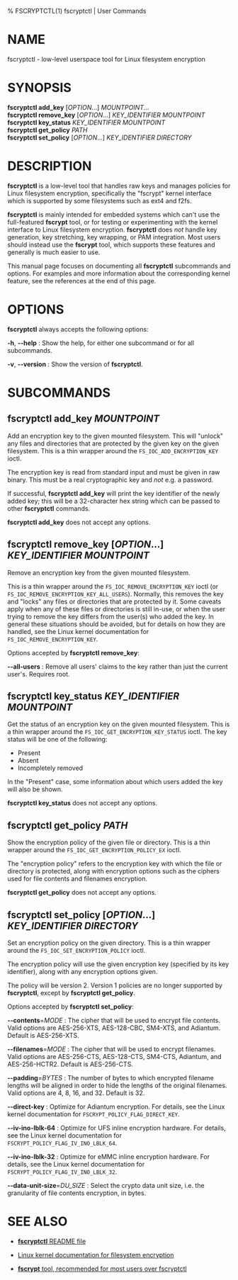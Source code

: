 % FSCRYPTCTL(1) fscryptctl | User Commands

# NAME

fscryptctl - low-level userspace tool for Linux filesystem encryption

# SYNOPSIS
**fscryptctl add_key** [*OPTION*...] *MOUNTPOINT*... \
**fscryptctl remove_key** [*OPTION*...] *KEY_IDENTIFIER* *MOUNTPOINT* \
**fscryptctl key_status** *KEY_IDENTIFIER* *MOUNTPOINT* \
**fscryptctl get_policy** *PATH* \
**fscryptctl set_policy** [*OPTION*...] *KEY_IDENTIFIER* *DIRECTORY*

# DESCRIPTION

**fscryptctl** is a low-level tool that handles raw keys and manages policies
for Linux filesystem encryption, specifically the "fscrypt" kernel interface
which is supported by some filesystems such as ext4 and f2fs.

**fscryptctl** is mainly intended for embedded systems which can't use the
full-featured **fscrypt** tool, or for testing or experimenting with the kernel
interface to Linux filesystem encryption.  **fscryptctl** does *not* handle key
generation, key stretching, key wrapping, or PAM integration.  Most users should
instead use the **fscrypt** tool, which supports these features and generally is
much easier to use.

This manual page focuses on documenting all **fscryptctl** subcommands and
options.  For examples and more information about the corresponding kernel
feature, see the references at the end of this page.

# OPTIONS

**fscryptctl** always accepts the following options:

**\-h**, **\-\-help**
:   Show the help, for either one subcommand or for all subcommands.

**\-v**, **\-\-version**
:   Show the version of **fscryptctl**.

# SUBCOMMANDS

## **fscryptctl add_key** *MOUNTPOINT*

Add an encryption key to the given mounted filesystem.  This will "unlock" any
files and directories that are protected by the given key on the given
filesystem.  This is a thin wrapper around the `FS_IOC_ADD_ENCRYPTION_KEY`
ioctl.

The encryption key is read from standard input and must be given in raw binary.
This must be a real cryptographic key and *not* e.g. a password.

If successful, **fscryptctl add_key** will print the key identifier of the newly
added key; this will be a 32-character hex string which can be passed to other
**fscryptctl** commands.

**fscryptctl add_key** does not accept any options.

## **fscryptctl remove_key** [*OPTION*...] *KEY_IDENTIFIER* *MOUNTPOINT*

Remove an encryption key from the given mounted filesystem.

This is a thin wrapper around the `FS_IOC_REMOVE_ENCRYPTION_KEY` ioctl (or
`FS_IOC_REMOVE_ENCRYPTION_KEY_ALL_USERS`).  Normally, this removes the key and
"locks" any files or directories that are protected by it.  Some caveats apply
when any of these files or directories is still in-use, or when the user trying
to remove the key differs from the user(s) who added the key.  In general these
situations should be avoided, but for details on how they are handled, see the
Linux kernel documentation for `FS_IOC_REMOVE_ENCRYPTION_KEY`.

Options accepted by **fscryptctl remove_key**:

**\-\-all-users**
:   Remove all users' claims to the key rather than just the current user's.
    Requires root.

## **fscryptctl key_status** *KEY_IDENTIFIER* *MOUNTPOINT*

Get the status of an encryption key on the given mounted filesystem.  This is a
thin wrapper around the `FS_IOC_GET_ENCRYPTION_KEY_STATUS` ioctl.  The key
status will be one of the following:

* Present
* Absent
* Incompletely removed

In the "Present" case, some information about which users added the key will
also be shown.

**fscryptctl key_status** does not accept any options.

## **fscryptctl get_policy** *PATH*

Show the encryption policy of the given file or directory.  This is a thin
wrapper around the `FS_IOC_GET_ENCRYPTION_POLICY_EX` ioctl.

The "encryption policy" refers to the encryption key with which the file or
directory is protected, along with encryption options such as the ciphers used
for file contents and filenames encryption.

**fscryptctl get_policy** does not accept any options.

## **fscryptctl set_policy** [*OPTION*...] *KEY_IDENTIFIER* *DIRECTORY*

Set an encryption policy on the given directory.  This is a thin wrapper around
the `FS_IOC_SET_ENCRYPTION_POLICY` ioctl.

The encryption policy will use the given encryption key (specified by its key
identifier), along with any encryption options given.

The policy will be version 2.  Version 1 policies are no longer supported by
**fscryptctl**, except by **fscryptctl get_policy**.

Options accepted by **fscryptctl set_policy**:

**\-\-contents**=*MODE*
:   The cipher that will be used to encrypt file contents.  Valid options are
    AES-256-XTS, AES-128-CBC, SM4-XTS, and Adiantum.  Default is AES-256-XTS.

**\-\-filenames**=*MODE*
:   The cipher that will be used to encrypt filenames.  Valid options are
    AES-256-CTS, AES-128-CTS, SM4-CTS, Adiantum, and AES-256-HCTR2.  Default
    is AES-256-CTS.

**\-\-padding**=*BYTES*
:   The number of bytes to which encrypted filename lengths will be aligned
    in order to hide the lengths of the original filenames.  Valid options are
    4, 8, 16, and 32.  Default is 32.

**\-\-direct\-key**
:   Optimize for Adiantum encryption.  For details, see the Linux kernel
    documentation for `FSCRYPT_POLICY_FLAG_DIRECT_KEY`.

**\-\-iv\-ino\-lblk\-64**
:   Optimize for UFS inline encryption hardware.  For details, see the Linux
    kernel documentation for `FSCRYPT_POLICY_FLAG_IV_INO_LBLK_64`.

**\-\-iv\-ino\-lblk\-32**
:   Optimize for eMMC inline encryption hardware.  For details, see the Linux
    kernel documentation for `FSCRYPT_POLICY_FLAG_IV_INO_LBLK_32`.

**\-\-data\-unit\-size**=*DU_SIZE*
:   Select the crypto data unit size, i.e. the granularity of file contents
    encryption, in bytes.

# SEE ALSO

* [**fscryptctl** README
  file](https://github.com/google/fscryptctl/blob/master/README.md)

* [Linux kernel documentation for filesystem
  encryption](https://www.kernel.org/doc/html/latest/filesystems/fscrypt.html)

* [**fscrypt** tool, recommended for most users over
  fscryptctl](https://github.com/google/fscrypt)
